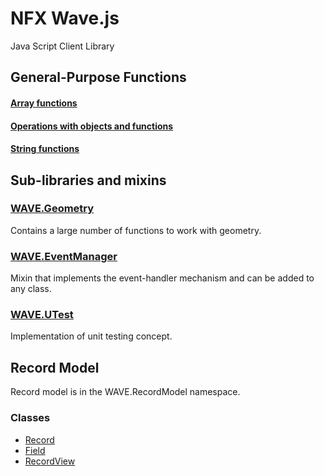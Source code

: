 # NFX Wave.js
Java Script Client Library

## General-Purpose Functions

#### [Array functions](ArrayFunctions.md)
#### [Operations with objects and functions](OperObjFunc.md)
#### [String functions](StringFunctions.md)

## Sub-libraries and mixins
### [WAVE.Geometry](geometry.md)
Contains a large number of functions to work with geometry.
### [WAVE.EventManager](EventManager.md)
Mixin that implements the event-handler mechanism and can be added to any class.
### [WAVE.UTest](UTest.md)
Implementation of unit testing concept.

## Record Model
Record model is in the WAVE.RecordModel namespace.

### Classes
* [Record](Record.md)
* [Field](Field.md)
* [RecordView](RecordView.md)


